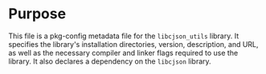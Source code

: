 # Purpose
This file is a pkg-config metadata file for the `libcjson_utils` library. It specifies the library's installation directories, version, description, and URL, as well as the necessary compiler and linker flags required to use the library. It also declares a dependency on the `libcjson` library.
